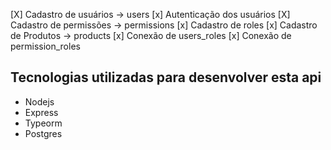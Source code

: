 [X] Cadastro de usuários -> users
[x] Autenticação dos usuários
[X] Cadastro de permissões -> permissions
[x] Cadastro de roles
[x] Cadastro de Produtos -> products
[x] Conexão de users_roles
[x] Conexão de permission_roles

## Tecnologias utilizadas para desenvolver esta api

- Nodejs
- Express
- Typeorm
- Postgres
